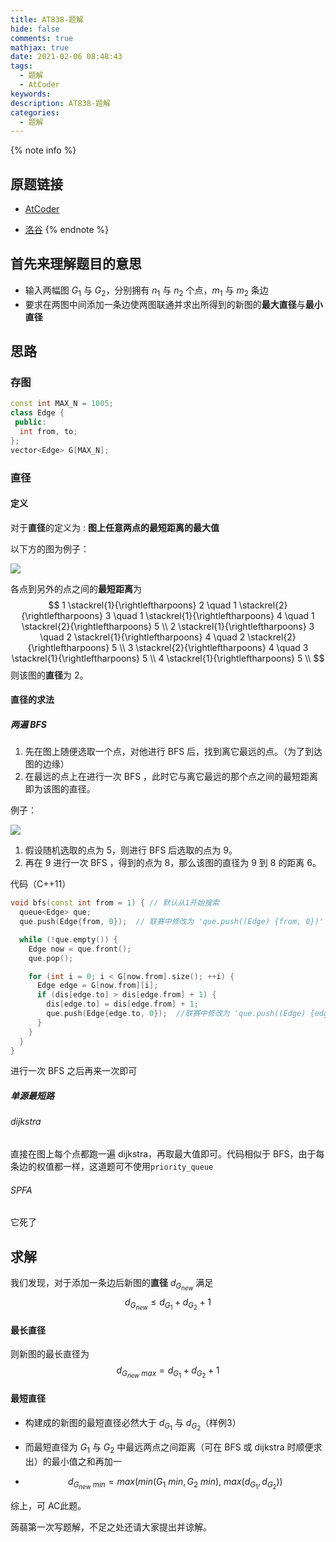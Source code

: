 ```yaml
---
title: AT838-题解
hide: false
comments: true
mathjax: true
date: 2021-02-06 08:48:43
tags:
  - 题解
  - AtCoder
keywords:
description: AT838-题解
categories:
  - 题解
---
```


{% note info %}
## 原题链接
* [AtCoder](https://atcoder.jp/contests/utpc2013/tasks/utpc2013_03)

* [洛谷](https://www.luogu.com.cn/problem/AT838)
{% endnote %}

## 首先来理解题目的意思

* 输入两幅图 $G_{1}$ 与 $G_{2}$，分别拥有 $n_{1}$ 与 $n_{2}$ 个点，$m_{1}$ 与 $m_{2}$ 条边
* 要求在两图中间添加一条边使两图联通并求出所得到的新图的**最大直径**与**最小直径**

## 思路

### 存图

```cpp
const int MAX_N = 1005;
class Edge {
 public:
  int from, to;
};
vector<Edge> G[MAX_N];
```



### 直径

#### 定义

对于**直径**的定义为 : **图上任意两点的最短距离的最大值**

以下方的图为例子：

![](https://cdn.luogu.com.cn/upload/image_hosting/m6mksmoo.png)

各点到另外的点之间的**最短距离**为
$$
1 \stackrel{1}{\rightleftharpoons} 2 \quad
1 \stackrel{2}{\rightleftharpoons} 3 \quad
1 \stackrel{1}{\rightleftharpoons} 4 \quad
1 \stackrel{2}{\rightleftharpoons} 5 \\
2 \stackrel{1}{\rightleftharpoons} 3 \quad
2 \stackrel{1}{\rightleftharpoons} 4 \quad
2 \stackrel{2}{\rightleftharpoons} 5 \\
3 \stackrel{2}{\rightleftharpoons} 4 \quad
3 \stackrel{1}{\rightleftharpoons} 5 \\
4 \stackrel{1}{\rightleftharpoons} 5 \\
$$
则该图的**直径**为 $2$。

#### 直径的求法

##### 两遍 BFS

1. 先在图上随便选取一个点，对他进行 BFS 后，找到离它最远的点。（为了到达图的边缘）
2. 在最远的点上在进行一次 BFS ，此时它与离它最远的那个点之间的最短距离即为该图的直径。

例子：

![](https://cdn.luogu.com.cn/upload/image_hosting/9btgnhd2.png)

1. 假设随机选取的点为 $5$，则进行 BFS 后选取的点为 $9$。
2. 再在 $9$ 进行一次 BFS ，得到的点为 $8$，那么该图的直径为 $9$ 到 $8$ 的距离 $6$。

代码（C++11）

```cpp
void bfs(const int from = 1) { // 默认从1开始搜索
  queue<Edge> que;
  que.push(Edge{from, 0});  // 联赛中修改为 'que.push((Edge) {from, 0})'

  while (!que.empty()) {
    Edge now = que.front();
    que.pop();

    for (int i = 0; i < G[now.from].size(); ++i) {
      Edge edge = G[now.from][i];
      if (dis[edge.to] > dis[edge.from] + 1) {
        dis[edge.to] = dis[edge.from] + 1;
        que.push(Edge{edge.to, 0});  //联赛中修改为 'que.push((Edge) {edge.to, 0})'
      }
    }
  }
}
```

进行一次 BFS 之后再来一次即可

##### 单源最短路

###### dijkstra

直接在图上每个点都跑一遍 dijkstra，再取最大值即可。代码相似于 BFS，由于每条边的权值都一样，这道题可不使用`priority_queue`

###### SPFA

它死了

## 求解

我们发现，对于添加一条边后新图的**直径** $d_{G_{new}}$ 满足
$$
d_{G_{new}} \leq d_{G_{1}} + d_{G_{2}} + 1
$$

#### 最长直径

则新图的最长直径为
$$
d_{G_{new} \ max} = d_{G_{1}} + d_{G_{2}} + 1
$$

#### 最短直径

* 构建成的新图的最短直径必然大于 $d_{G_{1}}$ 与 $d_{G_{2}}$（样例3）

* 而最短直径为 $G_{1}$ 与 $G_{2}$ 中最远两点之间距离（可在 BFS 或 dijkstra 时顺便求出）的最小值之和再加一

* $$
  d_{G_{new} \ min} = max(min(G_{1} \ min, G_{2} \ min), \ max(d_{G_{1}}, d_{G_{2}}))
  $$


综上，可 AC此题。

蒟蒻第一次写题解，不足之处还请大家提出并谅解。

